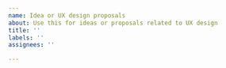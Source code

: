 ```yaml
---
name: Idea or UX design proposals
about: Use this for ideas or proposals related to UX design
title: ''
labels: ''
assignees: ''

---
```



